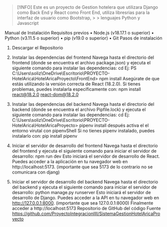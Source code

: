 > [!INFO]
> Este es un proyecto de Gestion hotelera que utilizara Django como Back End y React como Front End, utiliza libresrias para la interfaz de usuario como Bootstrap, > > lenguajes Python y Javascript


Manual de Instalación
Requisitos previos
•	Node.js (v18.17.1 o superior)
•	Python (v3.11.5 o superior)
•	pip (v19.0 o superior)
•	Git
Pasos de instalación
1.	Descargar el Repositorio
2.	Instalar las dependencias del frontend
Navega hasta el directorio del frontend (donde se encuentra el archivo package.json) y ejecuta el siguiente comando para instalar las dependencias:
cd <ruta al directorio FronEnd>
Ej:
PS C:\Users\soliz\OneDrive\Escritorio\PROYECTO-HotelArica\HotelAricaProyecto\FrontEnd> npm install
Asegúrate de que estás utilizando la versión correcta de React (18.2.0). Si tienes problemas, puedes instalarla específicamente con:
npm install react@18.2.0 react-dom@18.2.0
3.	Instalar las dependencias del backend
Navega hasta el directorio del backend (donde se encuentra el archivo Pipfile.lock) y ejecuta el siguiente comando para instalar las dependencias:
cd <ruta al directorio del backend>
Ej:
C:\Users\soliz\OneDrive\Escritorio\PROYECTO-HotelArica\HotelAricaProyecto>
pipenv install
después activa el el entorno virutal con pipenvShell
Si no tienes pipenv instalado, puedes instalarlo con:
pip install pipenv

4.	Iniciar el servidor de desarrollo del frontend
Navega hasta el directorio del frontend y ejecuta el siguiente comando para iniciar el servidor de desarrollo:
npm run dev
Esto iniciará el servidor de desarrollo de React. Puedes acceder a la aplicación en tu navegador web en http://localhost:5173. (importante que sea 5173 de lo contrario no se comunicara con djang)

5.	Iniciar el servidor de desarrollo del backend
Navega hasta el directorio del backend y ejecuta el siguiente comando para iniciar el servidor de desarrollo:
python manage.py runserver
Esto iniciará el servidor de desarrollo de Django. Puedes acceder a la API en tu navegador web en http://127.0.0.1:8000. (importante que sea 127.0.0.1:8000)
Finalmente acceder a http://localhost:5173
Repositorio de GitHub del código Fuente
https://github.com/ProyectoIntegracionllll/SistemaGestionHotelAricaProyecto

